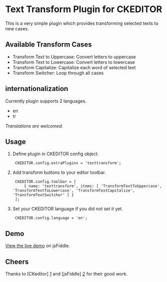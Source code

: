 Text Transform Plugin for CKEDITOR
================================

This is a very simple plugin which provides transforming selected texts to new cases.

Available Transform Cases
-------------------------

* Transform Text to Uppercase: Convert letters to uppercase
* Transform Text to Lowercase: Convert letters to lowercase
* Transform Capitalize: Capitalize each word of selected text
* Transform Switcher: Loop through all cases

internationalization
-------------------------

Currently plugin supports 2 languages.

* en
* tr

*Translations are welcomed.*

Usage
-------------------------

1. Define plugin in CKEDITOR config object.

        CKEDITOR.config.extraPlugins = 'texttransform';

2. Add transform buttons to your editor toolbar.

        CKEDITOR.config.toolbar = [
            { name: 'texttransform', items: [ 'TransformTextToUppercase', 'TransformTextToLowercase', 'TransformTextCapitalize', 'TransformTextSwitcher' ] }
        ];

3. Set your CKEDITOR language if you did not set it yet.

        CKEDITOR.config.language = 'en';

Demo
-------------------------

[View the live demo](http://jsfiddle.net/ondercey/t99kV/2/) on jsFiddle.


Cheers
--------------------

Thanks to [CKeditor] [1] and [jsFiddle] [2] for their good work.

  [1]: http://ckeditor.com        "CKeditor"
  [2]: http://jsfiddle.net        "jsFiddle"
